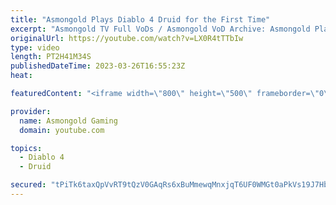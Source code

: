 ```yaml
---
title: "Asmongold Plays Diablo 4 Druid for the First Time"
excerpt: "Asmongold TV Full VoDs / Asmongold VoD Archive: Asmongold Plays Diablo IV Druid for the first Time going over all the ..."
originalUrl: https://youtube.com/watch?v=LX0R4tTTbIw
type: video
length: PT2H41M34S
publishedDateTime: 2023-03-26T16:55:23Z
heat: 

featuredContent: "<iframe width=\"800\" height=\"500\" frameborder=\"0\" src=\"https://www.youtube.com/embed/LX0R4tTTbIw\" allow=\"accelerometer; autoplay; encrypted-media; gyroscope; picture-in-picture\" allowfullscreen></iframe>"

provider:
  name: Asmongold Gaming
  domain: youtube.com

topics:
  - Diablo 4
  - Druid

secured: "tPiTk6taxQpVvRT9tQzV0GAqRs6xBuMmewqMnxjqT6UF0WMGt0aPkVs19J7Hb4GwzLzdr4Icu+0z0YIp89n0r2kikCrIYJKeBdago8VcoNNdAtoPb+Ohc6aFSox4Bzus6pahuK1+So7FdRtazNMUuDw3N8N2dKD2X5PdqYAoVT2ln4MNm0I/p3dXUPEQx12SvZn6TzF9uIcB1Vzguv/qCBcdxaLv4IMA7hTtXvk3v1NSgjpUv9p1O+hNsLPigkbLQ/WYVGAH/IKdX6QJOdks4jd8Hsqq3Or5OgNgYMVCkJ8AxoGLTgbNSV10pE5wq01bRRDJTKQZMqFeI1Rea75CmhzWFfr8wVbdepRfLIQchn8Q64og00PkB9mehZpt9VLsEux/EliOZTVaNZnqad3tTGd1Tm6qtXlB0IDBcxLfq8A=;xAYgaWPJ79Ofhdm+R4zIaw=="
---
```


